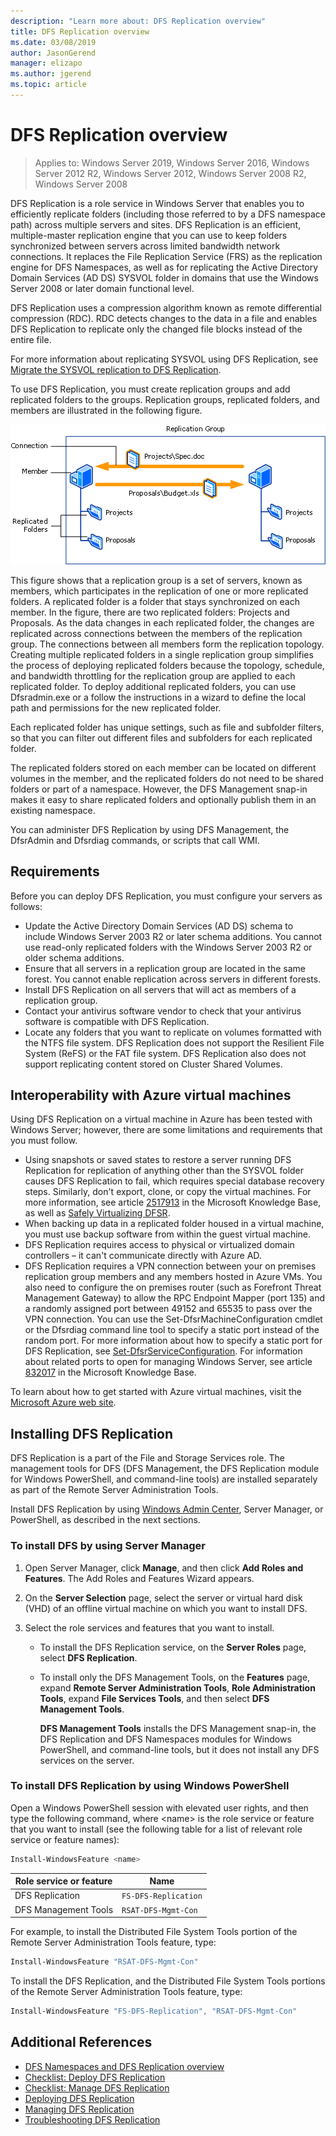 ```yaml
---
description: "Learn more about: DFS Replication overview"
title: DFS Replication overview
ms.date: 03/08/2019
author: JasonGerend
manager: elizapo
ms.author: jgerend
ms.topic: article
---
```


# DFS Replication overview

> Applies to: Windows Server 2019, Windows Server 2016, Windows Server 2012 R2, Windows Server 2012, Windows Server 2008 R2, Windows Server 2008

DFS Replication is a role service in Windows Server that enables you to efficiently replicate folders (including those referred to by a DFS namespace path) across multiple servers and sites. DFS Replication
is an efficient, multiple-master replication engine that you can use to keep folders synchronized between servers across limited bandwidth network connections. It replaces the File Replication Service (FRS) as the replication engine for DFS Namespaces, as well as for replicating the Active Directory Domain Services (AD DS) SYSVOL folder in domains that use the Windows Server 2008 or later domain functional level.

DFS Replication uses a compression algorithm known as remote differential compression (RDC). RDC detects changes to the data in a file and enables DFS Replication to replicate only the changed file blocks instead of the entire file.

For more information about replicating SYSVOL using DFS Replication, see [Migrate the SYSVOL replication to DFS Replication](migrate-sysvol-to-dfsr.md).

To use DFS Replication, you must create replication groups and add replicated folders to the groups. Replication groups, replicated folders, and members are illustrated in the following figure.

![A replication group containing a connection between two members, each having a couple replicated folders](media/dfsr-overview.gif)

This figure shows that a replication group is a set of servers, known as members, which participates in the replication of one or more replicated folders. A replicated folder is a folder that stays synchronized on each member. In the figure, there are two replicated folders: Projects and Proposals. As the data changes in each replicated folder, the changes are replicated across connections between the members of the replication group. The connections between all members form the replication topology.
Creating multiple replicated folders in a single replication group simplifies the process of deploying replicated folders because the topology, schedule, and bandwidth throttling for the replication group are applied to each replicated folder. To deploy additional replicated folders, you can use Dfsradmin.exe or a follow the instructions in a wizard to define the local path and permissions for the new replicated folder.

Each replicated folder has unique settings, such as file and subfolder filters, so that you can filter out different files and subfolders for each replicated folder.

The replicated folders stored on each member can be located on different volumes in the member, and the replicated folders do not need to be shared folders or part of a namespace. However, the DFS Management snap-in makes it easy to share replicated folders and optionally publish them in an existing namespace.

You can administer DFS Replication by using DFS Management, the DfsrAdmin and Dfsrdiag commands, or scripts that call WMI.

## Requirements

Before you can deploy DFS Replication, you must configure your servers as follows:

- Update the Active Directory Domain Services (AD DS) schema to include Windows Server 2003 R2 or later schema additions. You cannot use read-only replicated folders with the Windows Server 2003 R2 or older schema additions.
- Ensure that all servers in a replication group are located in the same forest. You cannot enable replication across servers in different forests.
- Install DFS Replication on all servers that will act as members of a replication group.
- Contact your antivirus software vendor to check that your antivirus software is compatible with DFS Replication.
- Locate any folders that you want to replicate on volumes formatted with the NTFS file system. DFS Replication does not support the Resilient File System (ReFS) or the FAT file system. DFS Replication also does not support replicating content stored on Cluster Shared Volumes.

## Interoperability with Azure virtual machines

Using DFS Replication on a virtual machine in Azure has been tested with Windows Server; however, there are some limitations and requirements that you must follow.

- Using snapshots or saved states to restore a server running DFS Replication for replication of anything other than the SYSVOL folder causes DFS Replication to fail, which requires special database recovery steps. Similarly, don't export, clone, or copy the virtual machines. For more information, see article [2517913](https://support.microsoft.com/kb/2517913) in the Microsoft Knowledge Base, as well as [Safely Virtualizing DFSR](https://techcommunity.microsoft.com/t5/storage-at-microsoft/safely-virtualizing-dfsr/ba-p/424671).
- When backing up data in a replicated folder housed in a virtual machine, you must use backup software from within the guest virtual machine.
- DFS Replication requires access to physical or virtualized domain controllers – it can't communicate directly with Azure AD.
- DFS Replication requires a VPN connection between your on premises replication group members and any members hosted in Azure VMs. You also need to configure the on premises router (such as Forefront Threat Management Gateway) to allow the RPC Endpoint Mapper (port 135) and a randomly assigned port between 49152 and 65535 to pass over the VPN connection. You can use the Set-DfsrMachineConfiguration cmdlet or the Dfsrdiag command line tool to specify a static port instead of the random port. For more information about how to specify a static port for DFS Replication, see [Set-DfsrServiceConfiguration](/powershell/module/dfsr/set-dfsrserviceconfiguration). For information about related ports to open for managing Windows Server, see article [832017](https://support.microsoft.com/kb/832017) in the Microsoft Knowledge Base.

To learn about how to get started with Azure virtual machines, visit the [Microsoft Azure web site](/azure/virtual-machines/).

## Installing DFS Replication

DFS Replication is a part of the File and Storage Services role. The management tools for DFS (DFS Management, the DFS Replication module for Windows PowerShell, and command-line tools) are installed separately as part of the Remote Server Administration Tools.

Install DFS Replication by using [Windows Admin Center](../../manage/windows-admin-center/overview.md), Server Manager, or PowerShell, as described in the next sections.

### To install DFS by using Server Manager

1. Open Server Manager, click **Manage**, and then click **Add Roles and Features**. The Add Roles and Features Wizard appears.

2. On the **Server Selection** page, select the server or virtual hard disk (VHD) of an offline virtual machine on which you want to install DFS.

3. Select the role services and features that you want to install.

    - To install the DFS Replication service, on the **Server Roles** page, select **DFS Replication**.

    - To install only the DFS Management Tools, on the **Features** page, expand **Remote Server Administration Tools**, **Role Administration Tools**, expand **File Services Tools**, and then select **DFS Management Tools**.

         **DFS Management Tools** installs the DFS Management snap-in, the DFS Replication and DFS Namespaces modules for Windows PowerShell, and command-line tools, but it does not install any DFS services on the server.

### To install DFS Replication by using Windows PowerShell

Open a Windows PowerShell session with elevated user rights, and then type the following command, where <name\> is the role service or feature that you want to install (see the following table for a list of relevant role service or feature names):

```PowerShell
Install-WindowsFeature <name>
```

|Role service or feature|Name|
|---|---|
|DFS Replication|`FS-DFS-Replication`|
|DFS Management Tools|`RSAT-DFS-Mgmt-Con`|

For example, to install the Distributed File System Tools portion of the Remote Server Administration Tools feature, type:

```PowerShell
Install-WindowsFeature "RSAT-DFS-Mgmt-Con"
```

To install the DFS Replication, and the Distributed File System Tools portions of the Remote Server Administration Tools feature, type:

```PowerShell
Install-WindowsFeature "FS-DFS-Replication", "RSAT-DFS-Mgmt-Con"
```

## Additional References

- [DFS Namespaces and DFS Replication overview](/previous-versions/windows/it-pro/windows-server-2012-r2-and-2012/jj127250(v%3dws.11))
- [Checklist: Deploy DFS Replication](/previous-versions/windows/it-pro/windows-server-2008-r2-and-2008/cc772201(v%3dws.11))
- [Checklist: Manage DFS Replication](/previous-versions/windows/it-pro/windows-server-2008-r2-and-2008/cc755035(v%3dws.11))
- [Deploying DFS Replication](/previous-versions/windows/it-pro/windows-server-2008-r2-and-2008/cc770925(v%3dws.11))
- [Managing DFS Replication](/previous-versions/windows/it-pro/windows-server-2008-r2-and-2008/cc770925(v%3dws.11))
- [Troubleshooting DFS Replication](/previous-versions/windows/it-pro/windows-server-2008-r2-and-2008/cc732802(v%3dws.11))

